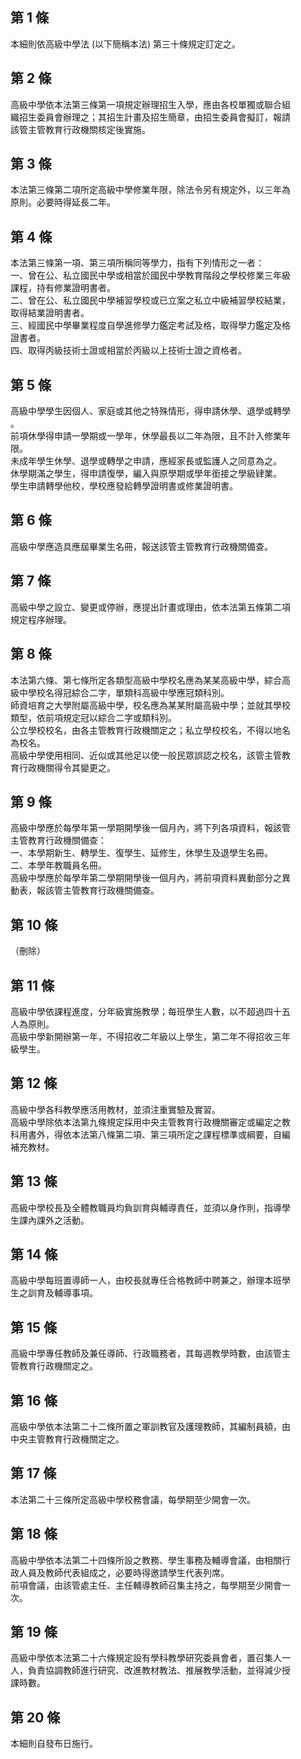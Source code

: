 第 1 條
-------
本細則依高級中學法 (以下簡稱本法) 第三十條規定訂定之。

第 2 條
-------
高級中學依本法第三條第一項規定辦理招生入學，應由各校單獨或聯合組  
織招生委員會辦理之；其招生計畫及招生簡章，由招生委員會擬訂，報請  
該管主管教育行政機關核定後實施。

第 3 條
-------
本法第三條第二項所定高級中學修業年限，除法令另有規定外，以三年為  
原則。必要時得延長二年。

第 4 條
-------
本法第三條第一項、第三項所稱同等學力，指有下列情形之一者：  
一、曾在公、私立國民中學或相當於國民中學教育階段之學校修業三年級  
    課程，持有修業證明書者。  
二、曾在公、私立國民中學補習學校或已立案之私立中級補習學校結業，  
    取得結業證明書者。  
三、經國民中學畢業程度自學進修學力鑑定考試及格，取得學力鑑定及格  
    證書者。  
四、取得丙級技術士證或相當於丙級以上技術士證之資格者。

第 5 條
-------
高級中學學生因個人、家庭或其他之特殊情形，得申請休學、退學或轉學  
。  
前項休學得申請一學期或一學年，休學最長以二年為限，且不計入修業年  
限。  
未成年學生休學、退學或轉學之申請，應經家長或監護人之同意為之。  
休學期滿之學生，得申請復學，編入與原學期或學年銜接之學級肄業。  
學生申請轉學他校，學校應發給轉學證明書或修業證明書。

第 6 條
-------
高級中學應造具應屆畢業生名冊，報送該管主管教育行政機關備查。

第 7 條
-------
高級中學之設立、變更或停辦，應提出計畫或理由，依本法第五條第二項  
規定程序辦理。

第 8 條
-------
本法第六條、第七條所定各類型高級中學校名應為某某高級中學，綜合高  
級中學校名得冠綜合二字，單類科高級中學應冠類科別。　  
師資培育之大學附屬高級中學，校名應為某某附屬高級中學；並就其學校  
類型，依前項規定冠以綜合二字或類科別。  
公立學校校名，由各主管教育行政機關定之；私立學校校名，不得以地名  
為校名。　  
高級中學使用相同、近似或其他足以使一般民眾誤認之校名，該管主管教  
育行政機關得令其變更之。　

第 9 條
-------
高級中學應於每學年第一學期開學後一個月內，將下列各項資料，報該管  
主管教育行政機關備查：  
一、本學期新生、轉學生、復學生、延修生，休學生及退學生名冊。  
二、本學年教職員名冊。  
高級中學應於每學年第二學期開學後一個月內，將前項資料異動部分之異  
動表，報該管主管教育行政機關備查。

第 10 條
--------
（刪除）

第 11 條
--------
高級中學依課程進度，分年級實施教學；每班學生人數，以不超過四十五  
人為原則。  
高級中學新開辦第一年，不得招收二年級以上學生，第二年不得招收三年  
級學生。

第 12 條
--------
高級中學各科教學應活用教材，並須注重實驗及實習。  
高級中學除依本法第九條規定採用中央主管教育行政機關審定或編定之教  
科用書外，得依本法第八條第二項、第三項所定之課程標準或綱要，自編  
補充教材。

第 13 條
--------
高級中學校長及全體教職員均負訓育與輔導責任，並須以身作則，指導學  
生課內課外之活動。

第 14 條
--------
高級中學每班置導師一人，由校長就專任合格教師中聘兼之，辦理本班學  
生之訓育及輔導事項。

第 15 條
--------
高級中學專任教師及兼任導師、行政職務者，其每週教學時數，由該管主  
管教育行政機關定之。

第 16 條
--------
高級中學依本法第二十二條所置之軍訓教官及護理教師，其編制員額，由  
中央主管教育行政機關定之。

第 17 條
--------
本法第二十三條所定高級中學校務會議，每學期至少開會一次。

第 18 條
--------
高級中學依本法第二十四條所設之教務、學生事務及輔導會議，由相關行  
政人員及教師代表組成之，必要時得邀請學生代表列席。  
前項會議，由該管處主任、主任輔導教師召集主持之，每學期至少開會一  
次。

第 19 條
--------
高級中學依本法第二十六條規定設有學科教學研究委員會者，置召集人一  
人，負責協調教師進行研究、改進教材教法、推展教學活動，並得減少授  
課時數。

第 20 條
--------
本細則自發布日施行。


